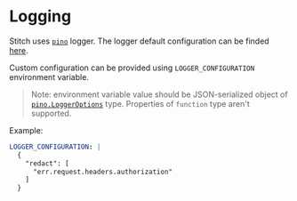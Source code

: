 # Logging

Stitch uses [`pino`](https://github.com/pinojs/pino) logger. The logger default configuration can be finded [here](../services/src/modules/logger.ts).

Custom configuration can be provided using `LOGGER_CONFIGURATION` environment variable.

> Note: environment variable value should be JSON-serialized object of [`pino.LoggerOptions`](https://getpino.io/#/docs/api?id=options-object) type. Properties of `function` type aren't supported.

Example:

```yaml
LOGGER_CONFIGURATION: |
  {
    "redact": [
      "err.request.headers.authorization"
    ]
  }
```
